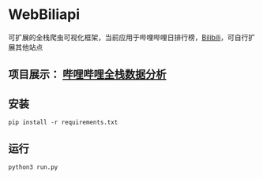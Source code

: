 # WebBiliapi

可扩展的全栈爬虫可视化框架，当前应用于哔哩哔哩日排行榜，[Bilibili](https://www.bilibili.com/ranking/all/0/0/1)，可自行扩展其他站点


## 项目展示：   [哔哩哔哩全栈数据分析](http://49.235.221.86:5000)

## 安装

```
pip install -r requirements.txt
```







## 运行


```
python3 run.py
```


